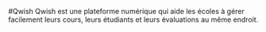 #Qwish
Qwish est une plateforme numérique qui aide les écoles à gérer facilement leurs cours, leurs étudiants et leurs évaluations au même endroit.
